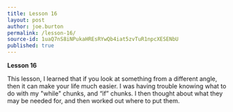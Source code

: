 ```yaml
---
title: Lesson 16
layout: post
author: joe.burton
permalink: /lesson-16/
source-id: 1uaQ7nS8iNPukaHREsRYwQb4iat5zvTuR1npcXESENbU
published: true
---
```

**Lesson 16**

This lesson, I learned that if you look at something from a different angle, then it can make your life much easier. I was having trouble knowing what to do with my "while" chunks, and “if” chunks. I then thought about what they may be needed for, and then worked out where to put them.


